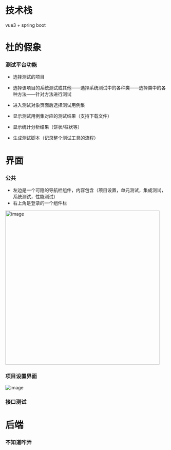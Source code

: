 # 技术栈
vue3 + spring boot


# 杜的假象
### 测试平台功能
- 选择测试的项目
- 选择该项目的系统测试或其他——选择系统测试中的各种类——选择类中的各种方法——针对方法进行测试
- 进入测试对象页面后选择测试用例集
- 显示测试用例集对应的测试结果（支持下载文件）
- 显示统计分析结果（饼状/柱状等）

- 生成测试脚本（记录整个测试工具的流程）

# 界面
### 公共

- 左边是一个可隐的导航栏组件，内容包含（项目设置，单元测试，集成测试，系统测试，性能测试）
- 右上角是登录的一个组件栏

<img width="480" alt="image" src="https://github.com/fengye7/SoftwareTestPlatform/assets/117179005/ef5f6e1d-659d-401c-a492-7190f3f3c043">


### 项目设置界面

![image](https://github.com/fengye7/SoftwareTestPlatform/assets/117179005/6221ac75-9820-45c2-a81e-6a6a99c61edb)


### 接口测试

# 后端
### 不知道咋弄
